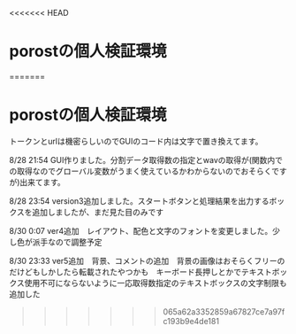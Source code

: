 <<<<<<< HEAD
# porostの個人検証環境
=======
# porostの個人検証環境
トークンとurlは機密らしいのでGUIのコード内は文字で置き換えてます。

8/28 21:54
GUI作りました。分割データ取得数の指定とwavの取得が(関数内での取得なのでグローバル変数がうまく使えているかわからないのでおそらくですが)出来てます。

8/28 23:54
version3追加しました。スタートボタンと処理結果を出力するボックスを追加しましたが、まだ見た目のみです

8/30 0:07
ver4追加　レイアウト、配色と文字のフォントを変更しました。少し色が派手なので調整予定

8/30 23:33
ver5追加　背景、コメントの追加　背景の画像はおそらくフリーのだけどもしかしたら転載されたやつかも　キーボード長押しとかでテキストボックス使用不可にならないように一応取得数指定のテキストボックスの文字制限も追加した
>>>>>>> 065a62a3352859a67827ce7a97fc193b9e4de181
